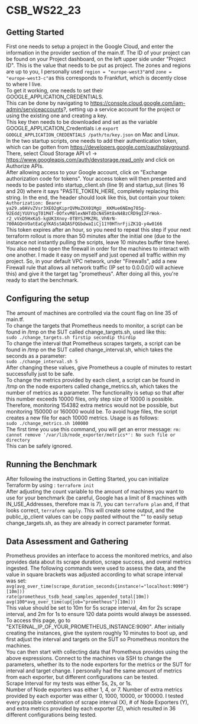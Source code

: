 # CSB_WS22_23

## Getting Started
First one needs to setup a project in the Google Cloud, and enter the information in the provider section of the main.tf. The ID of your project can be found on your Project dashboard, on the left upper side under "Project ID". This is the value that needs to be put as project. The zones and regions are up to you, I personally used `region = "europe-west3"`and `zone = "europe-west3-c"`as this corresponds to Frankfurt, which is decently close to where I live.  
To get it working, one needs to set their GOOGLE_APPLICATION_CREDENTIALS.  
This can be done by navigating to https://console.cloud.google.com/iam-admin/serviceaccounts?, setting up a service account for the project or using the existing one and creating a key.  
This key then needs to be downloaded and set as the variable GOOGLE_APPLICATION_Credentials i.e `export GOOGLE_APPLICATION_CREDENTIALS /path/to/key.json` on Mac and Linux.  
In the two startup scripts, one needs to add their authentication token, which can be gotten from https://developers.google.com/oauthplayground.  There, select Cloud Storage API v1 -> https://www.googleapis.com/auth/devstorage.read_only and click on Authorize APIs.  
After allowing access to your Google account, click on "Exchange authorization code for tokens". Your access token will then presented and needs to be pasted into startup_client.sh (line 9) and startup_sut (lines 16 and 20) where it says "PASTE_TOKEN_HERE, completely replacing this string. In the end, the header should look like this, but contain your token:  
`Authorization: Bearer ya29.a0AVvZVsr3XE02gKiprQVMoZXX01MgU__KKMue6NEmg785g-92EddjYUUYsgT01M4T-0OfxvM8lexNHTdDcN45Ht8xN4BzCRD9gI2FrWok-r2_vVxD5HxKa5-kgUK3Xnoy-0TBYSJMKZRL_VhNrN-700AGQnVOatEaCgYKASsSAQASFQGbdwaIiCj11Y0HTnrFjiZK1Q-y4w0166`  
This token expires after an hour, so you need to repeat this step if your next terraform rollout is more than 50 minutes after the initial one (due to the instance not instantly pulling the scripts, leave 10 minutes buffer time here).  
You also need to open the firewall in order for the machines to interact with one another. I made it easy on myself and just opened all traffic within my project. So, in your default VPC network, under "Firewalls", add a new Firewall rule that allows all network traffic (IP set to 0.0.0.0/0 will achieve this) and give it the target tag "prometheus". 
After doing all this, you're ready to start the benchmark.  
## Configuring the setup
The amount of machines are controlled via the count flag  on line 35 of main.tf.  
To change the targets that Prometheus needs to monitor, a script can be found in /tmp on the SUT called change_targets.sh, used like this:  
`sudo ./change_targets.sh firstip secondip thirdip`  
To change the interval that Prometheus scrapes targets, a script can be found in /tmp on the SUT called change_interval.sh, which takes the seconds as a parameter:  
`sudo ./change_interval.sh 5`  
After changing these values, give Prometheus a couple of minutes to restart successfully just to be safe.  
To change the metrics provided by each client, a script can be found in /tmp on the node exporters called change_metrics.sh, which takes the number of metrics as a parameter. The functionality is setup so that after this number exceeds 10000 files, only step size of 10000 is possible. Therefore, monitoring 154382 extra metrics would not be possible, but monitoring 150000 or 160000 would be. To avoid huge files, the script creates a new file for each 10000 metrics. Usage is as follows:  
`sudo ./change_metrics.sh 100000`  
The first time you use this command, you will get an error message:
`rm: cannot remove '/var/lib/node_exporter/metrics*': No such file or directory`  
This can be safely ignored. 
## Running the Benchmark
After following the instructions in Getting Started, you can initialize Terraform by using :
`terraform init`  
After adjusting the count variable to the amount of machines you want to use for your benchmark (be careful, Google has a limit of 8 machines with IN_USE_Addresses, therefore max is 7), you can `terraform plan` and, if that looks correct, `terraform apply`. This will create some output, and the public_ip_client values can be copy pasted without the "" to easily setup change_targets.sh, as they are already in correct parameter format.
## Data Assessment and Gathering
Prometheus provides an interface to access the monitored metrics, and also provides data about its scrape duration, scrape success, and overal metrics ingested.  The following commands were used to assess the data, and the value in square brackets was adjusted according to what scrape interval was set: 
`avg(avg_over_time(scrape_duration_seconds{instance!="localhost:9090"}[10m]))`    
`rate(prometheus_tsdb_head_samples_appended_total[10m])`
`avg(100*avg_over_time(up{job="prometheus"}[10m]))`  
This value should be set to 10m for 5s scrape interval, 4m for 2s scrape interval, and 2m for 1s to ensure 120 data points would always be assessed.  
To access this page, go to "EXTERNAL_IP_OF_YOUR_PROMETHEUS_INSTANCE:9090". After initially creating the instances, give the system roughly 10 minutes to boot up, and first adjust the interval and targets on the SUT so Prometheus monitors the machines.  
You can then start with collecting data that Prometheus provides using the above expressions. Connect to the machines via SSH to change the parameters, whether its to the node exporters for the metrics or the SUT for interval and target change. I personally had the same amount of metrics from each exporter, but different configurations can be tested.  
Scrape Interval for my tests  was either 5s, 2s, or 1s.  
Number of Node exporters was either 1, 4, or 7. 
Number of extra metrics provided by each exporter was either 0, 1000, 10000, or 100000. 
I tested every possible combination of scrape interval (X), # of Node Exporters (Y), and extra metrics provided by each exporter (Z), which resulted in 36 different configurations being tested. 